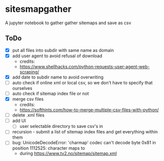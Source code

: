 # sitesmapgather
A jupyter notebook to gather gather sitemaps and save as csv

## ToDo

- [x] put all files into subdir with same name as domain
- [x] add user agent to avoid refusal of download
    - credits:
    - https://www.shellhacks.com/python-requests-user-agent-web-scraping/
- [x] add date to subdir name to avoid overwriting
- [ ] auto check if online xml or local csv, so we don't have to specify that ourselves
- [ ] auto check if sitemap index file or not
- [x] merge csv files
    - credits:
    -  https://softhints.com/how-to-merge-multiple-csv-files-with-python/
- [ ] delete .xml files
- [ ] add UI
    - [ ] user selectable directory to save csv's in
- [ ] recursion - submit a list of sitemap index files and get everything within them
- [ ] bug: UnicodeDecodeError: 'charmap' codec can't decode byte 0x81 in position 1112525: character maps to <undefined>
    - during https://www.tv2.no/sitemap/sitemap.xml